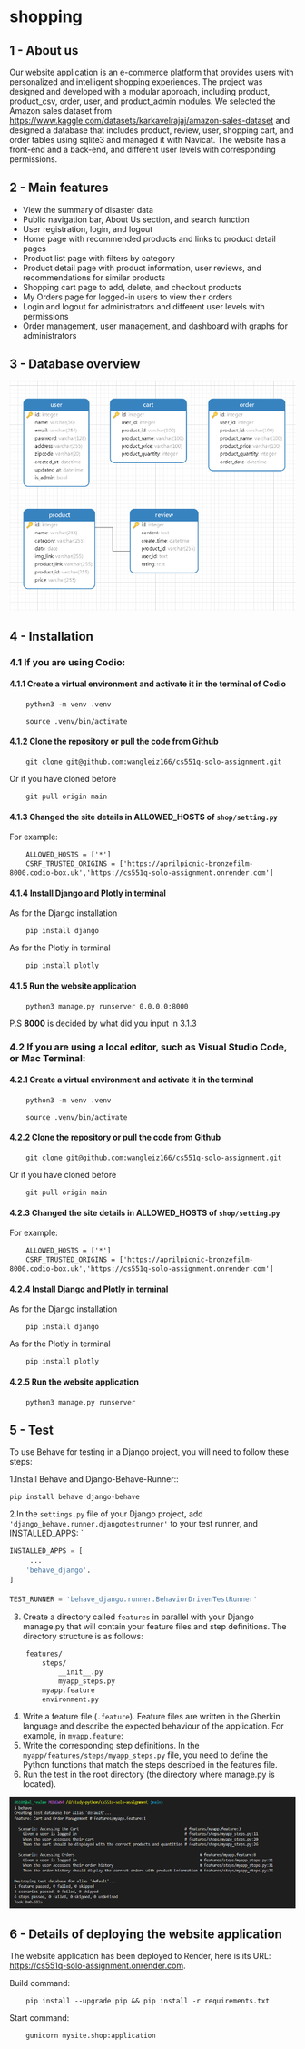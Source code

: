 # shopping

## 1 - About us

Our website application is an e-commerce platform that provides users with personalized and intelligent shopping experiences. The project was designed and developed with a modular approach, including product, product_csv, order, user, and product_admin modules. We selected the Amazon sales dataset from https://www.kaggle.com/datasets/karkavelrajaj/amazon-sales-dataset and designed a database that includes product, review, user, shopping cart, and order tables using sqlite3 and managed it with Navicat. The website has a front-end and a back-end, and different user levels with corresponding permissions.


## 2 - Main features

* View the summary of disaster data
* Public navigation bar, About Us section, and search function
* User registration, login, and logout
* Home page with recommended products and links to product detail pages
* Product list page with filters by category
* Product detail page with product information, user reviews, and recommendations for similar products
* Shopping cart page to add, delete, and checkout products
* My Orders page for logged-in users to view their orders
* Login and logout for administrators and different user levels with permissions
* Order management, user management, and dashboard with graphs for administrators

## 3 - Database overview

![](https://github.com/wangleiz166/studyInAberdeen/blob/main/%E5%BE%AE%E4%BF%A1%E6%88%AA%E5%9B%BE_20230505205725.png?raw=true)

## 4 - Installation

### 4.1 If you are using Codio:

#### 4.1.1 Create a virtual environment and activate it in the terminal of Codio
``` shell
    python3 -m venv .venv 
```

``` shell
    source .venv/bin/activate 
```

#### 4.1.2 Clone the repository or pull the code from Github
``` shell
    git clone git@github.com:wangleiz166/cs551q-solo-assignment.git
```
Or if you have cloned before

``` shell
    git pull origin main
```

#### 4.1.3 Changed the site details in **ALLOWED_HOSTS** of ```shop/setting.py```

For example:

``` shell
    ALLOWED_HOSTS = ['*']
    CSRF_TRUSTED_ORIGINS = ['https://aprilpicnic-bronzefilm-8000.codio-box.uk','https://cs551q-solo-assignment.onrender.com']
```

#### 4.1.4 Install Django and Plotly in terminal

As for the Django installation

``` shell
    pip install django
```

As for the Plotly in terminal

``` shell
    pip install plotly
```

#### 4.1.5 Run the website application

``` shell
    python3 manage.py runserver 0.0.0.0:8000
```

P.S **8000** is decided by what did you input in 3.1.3

### 4.2 If you are using a local editor, such as Visual Studio Code, or Mac Terminal:

#### 4.2.1 Create a virtual environment and activate it in the terminal
``` shell
    python3 -m venv .venv 
```

``` shell
    source .venv/bin/activate 
```

#### 4.2.2 Clone the repository or pull the code from Github
``` shell
    git clone git@github.com:wangleiz166/cs551q-solo-assignment.git
```
Or if you have cloned before

``` shell
    git pull origin main
```

#### 4.2.3 Changed the site details in **ALLOWED_HOSTS** of ```shop/setting.py```

For example:

``` shell
    ALLOWED_HOSTS = ['*']
    CSRF_TRUSTED_ORIGINS = ['https://aprilpicnic-bronzefilm-8000.codio-box.uk','https://cs551q-solo-assignment.onrender.com']
```

#### 4.2.4 Install Django and Plotly in terminal

As for the Django installation

``` shell
    pip install django
```

As for the Plotly in terminal

``` shell
    pip install plotly
```

#### 4.2.5 Run the website application

``` shell
    python3 manage.py runserver
```

## 5 - Test
To use Behave for testing in a Django project, you will need to follow these steps:

1.Install Behave and Django-Behave-Runner::

```
pip install behave django-behave
```

2.In the `settings.py` file of your Django project, add `'django_behave.runner.djangotestrunner'` to your test runner, and INSTALLED_APPS: `

```python
INSTALLED_APPS = [
     ...
    'behave_django'.
]

TEST_RUNNER = 'behave_django.runner.BehaviorDrivenTestRunner'
```
3. Create a directory called `features` in parallel with your Django manage.py that will contain your feature files and step definitions.
The directory structure is as follows:
```
    features/
        steps/
            __init__.py
            myapp_steps.py
        myapp.feature
        environment.py
```
4. Write a feature file (`.feature`). Feature files are written in the Gherkin language and describe the expected behaviour of the application. For example, in `myapp.feature`:
5. Write the corresponding step definitions. In the ``myapp/features/steps/myapp_steps.py`` file, you need to define the Python functions that match the steps described in the features file.
6. Run the test in the root directory (the directory where manage.py is located).

![](https://github.com/wangleiz166/studyInAberdeen/blob/main/%E5%BE%AE%E4%BF%A1%E6%88%AA%E5%9B%BE_20230505125939.png?raw=true)

## 6 - Details of deploying the website application

The website application has been deployed to Render, here is its URL: https://cs551q-solo-assignment.onrender.com.

Build command:

``` shell
    pip install --upgrade pip && pip install -r requirements.txt
```

Start command:

``` shell
    gunicorn mysite.shop:application
```